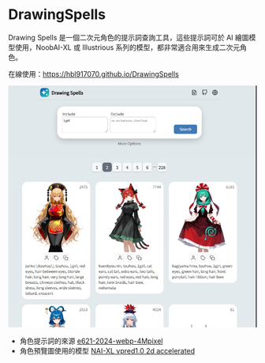 # DrawingSpells

Drawing Spells 是一個二次元角色的提示詞查詢工具，這些提示詞可於 AI 繪圖模型使用，NoobAI-XL 或 Illustrious 系列的模型，都非常適合用來生成二次元角色。

在線使用：https://hbl917070.github.io/DrawingSpells

![](imgs/demo.jpg)

- 角色提示詞的來源 [e621-2024-webp-4Mpixel](https://huggingface.co/datasets/NebulaeWis/e621-2024-webp-4Mpixel)
- 角色預覽圖使用的模型 [NAI-XL vpred1.0 2d accelerated](https://civitai.com/models/1201815?modelVersionId=1870504)
